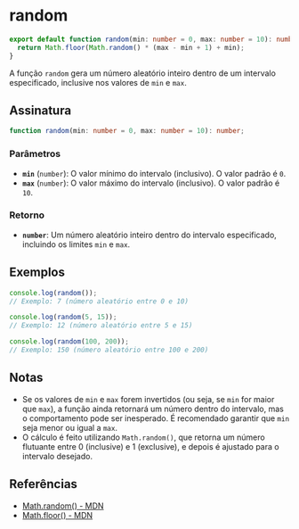# random

```typescript
export default function random(min: number = 0, max: number = 10): number {
  return Math.floor(Math.random() * (max - min + 1) + min);
}
```

A função `random` gera um número aleatório inteiro dentro de um intervalo especificado, inclusive nos valores de `min` e `max`.

## Assinatura

```typescript
function random(min: number = 0, max: number = 10): number;
```

### Parâmetros

- **`min`** (`number`): O valor mínimo do intervalo (inclusivo). O valor padrão é `0`.
- **`max`** (`number`): O valor máximo do intervalo (inclusivo). O valor padrão é `10`.

### Retorno

- **`number`**: Um número aleatório inteiro dentro do intervalo especificado, incluindo os limites `min` e `max`.

## Exemplos

```typescript
console.log(random()); 
// Exemplo: 7 (número aleatório entre 0 e 10)

console.log(random(5, 15)); 
// Exemplo: 12 (número aleatório entre 5 e 15)

console.log(random(100, 200)); 
// Exemplo: 150 (número aleatório entre 100 e 200)
```

## Notas

- Se os valores de `min` e `max` forem invertidos (ou seja, se `min` for maior que `max`), a função ainda retornará um número dentro do intervalo, mas o comportamento pode ser inesperado. É recomendado garantir que `min` seja menor ou igual a `max`.
- O cálculo é feito utilizando `Math.random()`, que retorna um número flutuante entre 0 (inclusive) e 1 (exclusive), e depois é ajustado para o intervalo desejado.

## Referências

- [Math.random() - MDN](https://developer.mozilla.org/en-US/docs/Web/JavaScript/Reference/Global_Objects/Math/random)
- [Math.floor() - MDN](https://developer.mozilla.org/en-US/docs/Web/JavaScript/Reference/Global_Objects/Math/floor)